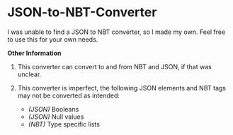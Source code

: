 # JSON-to-NBT-Converter

I was unable to find a JSON to NBT converter, so I made my own. Feel free to use this for your own needs.

**Other Information**

1. This converter can convert to and from NBT and JSON, if that was unclear.

2. This converter is imperfect, the following JSON elements and NBT tags may not be converted as intended:

   - _(JSON)_ Booleans
   - _(JSON)_ Null values
   - _(NBT)_ Type specific lists
